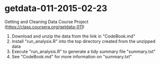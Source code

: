 # getdata-011-2015-02-23
Getting and Cleaning Data Course Project (https://class.coursera.org/getdata-011)

1. Download and unzip the data from the link in "CodeBook.md"
2. Install "run_analysis.R" into the top directory created from the unzipped data
3. Execute "run_analysis.R" to generate a tidy summary file "summary.txt"
4. See "CodeBook.md" for more information on "summary.txt"
